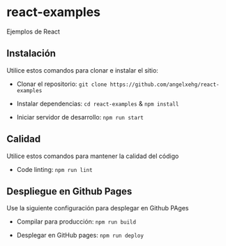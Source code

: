# react-examples

Ejemplos de React

## Instalación

Utilice estos comandos para clonar e instalar el sitio:

- Clonar el repositorio: `git clone https://github.com/angelxehg/react-examples`

- Instalar dependencias: `cd react-examples` & `npm install`

- Iniciar servidor de desarrollo: `npm run start`

## Calidad

Utilice estos comandos para mantener la calidad del código

- Code linting: `npm run lint`

## Despliegue en Github Pages

Use la siguiente configuración para desplegar en Github PAges

- Compilar para producción: `npm run build`

- Desplegar en GitHub pages: `npm run deploy`
